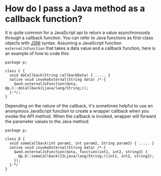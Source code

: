 # How do I pass a Java method as a callback function? #

It is quite common for a JavaScript api to return a value asynchronously through a callback function.   You can refer to Java functions as first-class objects with [JSNI](DevGuideJavaScriptNativeInterface.md)
syntax.   Assuming a JavaScript function `externalJsFunction` that takes a data value and a callback function, here is an example of how to code this:

```
package p;

class C {
  void doCallback(String callbackData) { ..... }
  native void invokeExternal(String data) /*-{
    $wnd.externalJsFunction(data, @p.C::doCallback(Ljava/lang/String;));
  }-*/;
}
```

Depending on the nature of the callback, it's sometimes
helpful to use an anonymous JavaScript function to create a wrapper callback when you invoke the API method.  When the callback is invoked, wrapper will forward the parameter values to the Java method:

```
package p;

class D {
  void someCallback(int param1, int param2, String param3) { ..... }
  native void invokeExternal(String data) /*-{
    $wnd.externalJsFunction(data, function(int1, int2, string3) {
      @p.D::someCallback(IILjava/lang/String;)(int1, int2, string3);
    });
  }-*/
}
```
